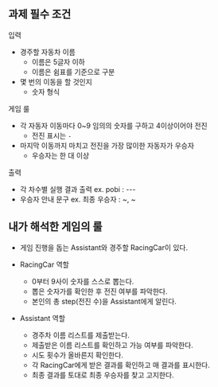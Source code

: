 ## 과제 필수 조건

입력

- 경주할 자동차 이름
  - 이름은 5글자 이하
  - 이름은 쉼표를 기준으로 구분
- 몇 번의 이동을 할 것인지
  - 숫자 형식

게임 룰

- 각 자동자 이동마다 0~9 임의의 숫자를 구하고 4이상이어야 전진
  - 전진 표시는 `-`
- 마지막 이동까지 마치고 전진을 가장 많이한 자동자가 우승자
  - 우승자는 한 대 이상

출력

- 각 차수별 실행 결과 출력 ex. pobi : ---
- 우승자 안내 문구 ex. 최종 우승자 : ~, ~

## 내가 해석한 게임의 룰

- 게임 진행을 돕는 Assistant와 경주할 RacingCar이 있다.
- RacingCar 역할

  - 0부터 9사이 숫자를 스스로 뽑는다.
  - 뽑은 숫자가를 확인한 후 전진 여부를 파악한다.
  - 본인의 총 step(전진 수)을 Assistant에게 알린다.

- Assistant 역할

  - 경주차 이름 리스트를 제출받는다.
  - 제출받은 이름 리스트를 확인하고 가능 여부를 파악한다.
  - 시도 횟수가 올바른지 확인한다.
  - 각 RacingCar에게 받은 결과를 확인하고 매 결과를 표시한다.
  - 최종 결과를 토대로 최종 우승자를 찾고 고지한다.
